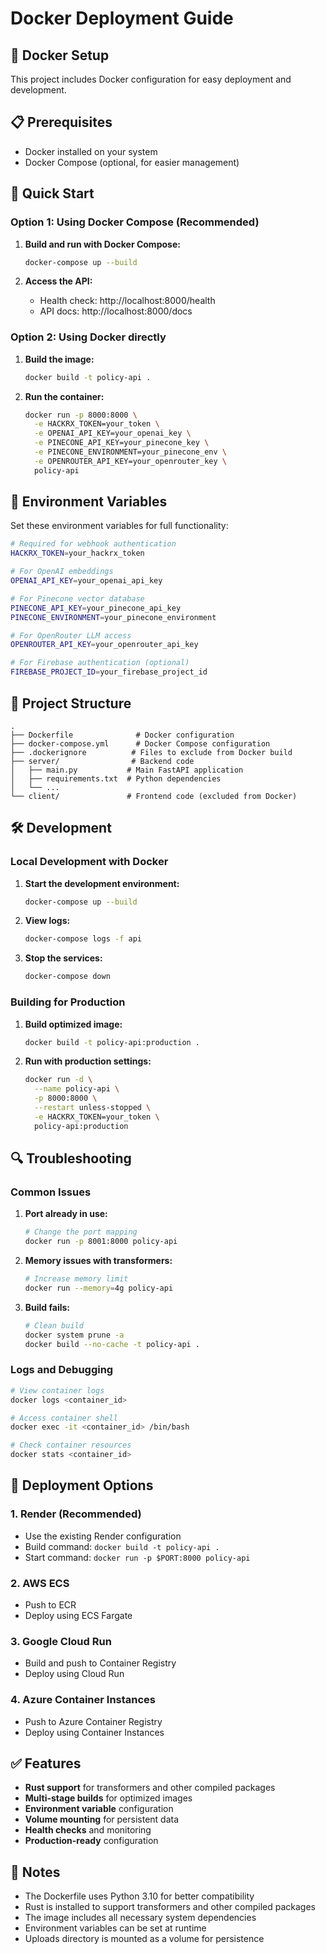 # Docker Deployment Guide

## 🐳 Docker Setup

This project includes Docker configuration for easy deployment and development.

## 📋 Prerequisites

- Docker installed on your system
- Docker Compose (optional, for easier management)

## 🚀 Quick Start

### Option 1: Using Docker Compose (Recommended)

1. **Build and run with Docker Compose:**
   ```bash
   docker-compose up --build
   ```

2. **Access the API:**
   - Health check: http://localhost:8000/health
   - API docs: http://localhost:8000/docs

### Option 2: Using Docker directly

1. **Build the image:**
   ```bash
   docker build -t policy-api .
   ```

2. **Run the container:**
   ```bash
   docker run -p 8000:8000 \
     -e HACKRX_TOKEN=your_token \
     -e OPENAI_API_KEY=your_openai_key \
     -e PINECONE_API_KEY=your_pinecone_key \
     -e PINECONE_ENVIRONMENT=your_pinecone_env \
     -e OPENROUTER_API_KEY=your_openrouter_key \
     policy-api
   ```

## 🔧 Environment Variables

Set these environment variables for full functionality:

```bash
# Required for webhook authentication
HACKRX_TOKEN=your_hackrx_token

# For OpenAI embeddings
OPENAI_API_KEY=your_openai_api_key

# For Pinecone vector database
PINECONE_API_KEY=your_pinecone_api_key
PINECONE_ENVIRONMENT=your_pinecone_environment

# For OpenRouter LLM access
OPENROUTER_API_KEY=your_openrouter_api_key

# For Firebase authentication (optional)
FIREBASE_PROJECT_ID=your_firebase_project_id
```

## 📁 Project Structure

```
.
├── Dockerfile              # Docker configuration
├── docker-compose.yml      # Docker Compose configuration
├── .dockerignore          # Files to exclude from Docker build
├── server/                # Backend code
│   ├── main.py           # Main FastAPI application
│   ├── requirements.txt  # Python dependencies
│   └── ...
└── client/               # Frontend code (excluded from Docker)
```

## 🛠️ Development

### Local Development with Docker

1. **Start the development environment:**
   ```bash
   docker-compose up --build
   ```

2. **View logs:**
   ```bash
   docker-compose logs -f api
   ```

3. **Stop the services:**
   ```bash
   docker-compose down
   ```

### Building for Production

1. **Build optimized image:**
   ```bash
   docker build -t policy-api:production .
   ```

2. **Run with production settings:**
   ```bash
   docker run -d \
     --name policy-api \
     -p 8000:8000 \
     --restart unless-stopped \
     -e HACKRX_TOKEN=your_token \
     policy-api:production
   ```

## 🔍 Troubleshooting

### Common Issues

1. **Port already in use:**
   ```bash
   # Change the port mapping
   docker run -p 8001:8000 policy-api
   ```

2. **Memory issues with transformers:**
   ```bash
   # Increase memory limit
   docker run --memory=4g policy-api
   ```

3. **Build fails:**
   ```bash
   # Clean build
   docker system prune -a
   docker build --no-cache -t policy-api .
   ```

### Logs and Debugging

```bash
# View container logs
docker logs <container_id>

# Access container shell
docker exec -it <container_id> /bin/bash

# Check container resources
docker stats <container_id>
```

## 🚀 Deployment Options

### 1. Render (Recommended)
- Use the existing Render configuration
- Build command: `docker build -t policy-api .`
- Start command: `docker run -p $PORT:8000 policy-api`

### 2. AWS ECS
- Push to ECR
- Deploy using ECS Fargate

### 3. Google Cloud Run
- Build and push to Container Registry
- Deploy using Cloud Run

### 4. Azure Container Instances
- Push to Azure Container Registry
- Deploy using Container Instances

## ✅ Features

- **Rust support** for transformers and other compiled packages
- **Multi-stage builds** for optimized images
- **Environment variable** configuration
- **Volume mounting** for persistent data
- **Health checks** and monitoring
- **Production-ready** configuration

## 📝 Notes

- The Dockerfile uses Python 3.10 for better compatibility
- Rust is installed to support transformers and other compiled packages
- The image includes all necessary system dependencies
- Environment variables can be set at runtime
- Uploads directory is mounted as a volume for persistence 
